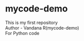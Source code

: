 # mycode-demo
This is my first repository
<br>
Author - Vandana R(mycode-demo)
<br>
For Python code
